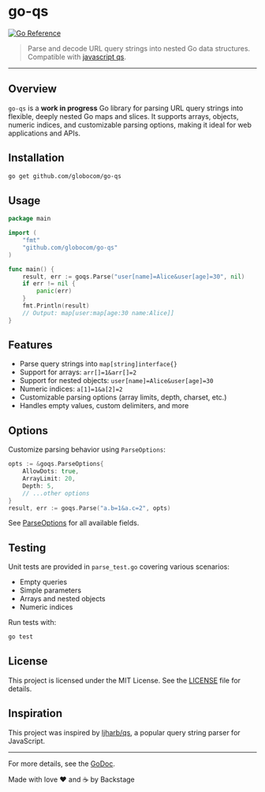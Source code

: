 
# go-qs

[![Go Reference](https://pkg.go.dev/badge/github.com/globocom/go-qs.svg)](https://pkg.go.dev/github.com/globocom/go-qs)

> Parse and decode URL query strings into nested Go data structures. Compatible with [javascript qs](npmjs.com/package/qs).

---

## Overview

`go-qs` is a **work in progress** Go library for parsing URL query strings into flexible, deeply nested Go maps and slices. It supports arrays, objects, numeric indices, and customizable parsing options, making it ideal for web applications and APIs.

## Installation

```sh
go get github.com/globocom/go-qs
```

## Usage

```go
package main

import (
	"fmt"
	"github.com/globocom/go-qs"
)

func main() {
	result, err := goqs.Parse("user[name]=Alice&user[age]=30", nil)
	if err != nil {
		panic(err)
	}
	fmt.Println(result)
	// Output: map[user:map[age:30 name:Alice]]
}
```

## Features

- Parse query strings into `map[string]interface{}`
- Support for arrays: `arr[]=1&arr[]=2`
- Support for nested objects: `user[name]=Alice&user[age]=30`
- Numeric indices: `a[1]=1&a[2]=2`
- Customizable parsing options (array limits, depth, charset, etc.)
- Handles empty values, custom delimiters, and more

## Options

Customize parsing behavior using `ParseOptions`:

```go
opts := &goqs.ParseOptions{
	AllowDots: true,
	ArrayLimit: 20,
	Depth: 5,
	// ...other options
}
result, err := goqs.Parse("a.b=1&a.c=2", opts)
```

See [ParseOptions](https://pkg.go.dev/github.com/globocom/go-qs#ParseOptions) for all available fields.

## Testing

Unit tests are provided in `parse_test.go` covering various scenarios:

- Empty queries
- Simple parameters
- Arrays and nested objects
- Numeric indices

Run tests with:

```sh
go test
```

## License

This project is licensed under the MIT License. See the [LICENSE](LICENSE) file for details.

## Inspiration

This project was inspired by [ljharb/qs](https://github.com/ljharb/qs), a popular query string parser for JavaScript.

---

For more details, see the [GoDoc](https://pkg.go.dev/github.com/globocom/go-qs).

Made with love ❤️ and ☕ by Backstage
